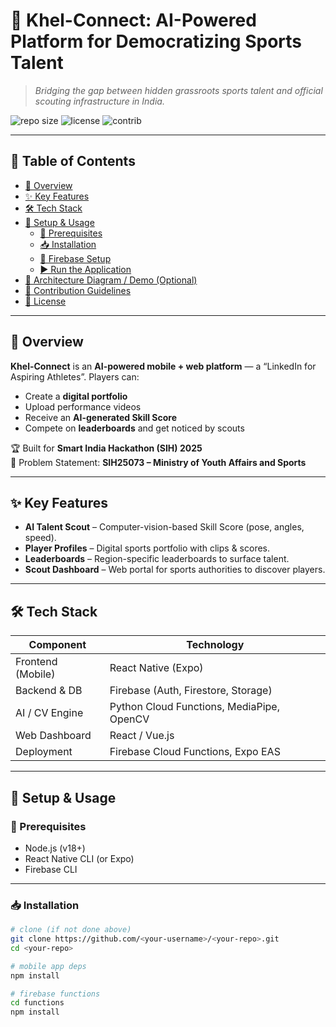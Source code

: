 # 🌟 Khel-Connect: AI-Powered Platform for Democratizing Sports Talent

> _Bridging the gap between hidden grassroots sports talent and official scouting infrastructure in India._

![repo size](https://img.shields.io/github/repo-size/SaurabhM-24/Project-Khel-Connect?color=00FF7F)
![license](https://img.shields.io/github/license/SaurabhM-24/Project-Khel-Connect?color=blue)
![contrib](https://img.shields.io/badge/Contributions-Welcome-brightgreen.svg)

---

## 📑 Table of Contents
- [📌 Overview](#-overview)
- [✨ Key Features](#-key-features)
- [🛠️ Tech Stack](#️-tech-stack)
- [🚀 Setup & Usage](#-setup--usage)
  - [🔧 Prerequisites](#-prerequisites)
  - [📥 Installation](#-installation)
  - [🔌 Firebase Setup](#-firebase-setup)
  - [▶️ Run the Application](#️-run-the-application)
- [📁 Architecture Diagram / Demo (Optional)](#-architecture-diagram--demo-optional)
- [🤝 Contribution Guidelines](#-contribution-guidelines)
- [📄 License](#-license)

---

## 📌 Overview

**Khel-Connect** is an **AI-powered mobile + web platform** — a “LinkedIn for Aspiring Athletes”. Players can:
- Create a **digital portfolio**
- Upload performance videos
- Receive an **AI-generated Skill Score**
- Compete on **leaderboards** and get noticed by scouts

🏆 Built for **Smart India Hackathon (SIH) 2025**  
📝 Problem Statement: **SIH25073 – Ministry of Youth Affairs and Sports**

---

## ✨ Key Features

- **AI Talent Scout** – Computer-vision-based Skill Score (pose, angles, speed).  
- **Player Profiles** – Digital sports portfolio with clips & scores.  
- **Leaderboards** – Region-specific leaderboards to surface talent.  
- **Scout Dashboard** – Web portal for sports authorities to discover players.

---

## 🛠️ Tech Stack

| Component             | Technology |
|-----------------------|------------|
| Frontend (Mobile)     | React Native (Expo) |
| Backend & DB          | Firebase (Auth, Firestore, Storage) |
| AI / CV Engine        | Python Cloud Functions, MediaPipe, OpenCV |
| Web Dashboard         | React / Vue.js |
| Deployment            | Firebase Cloud Functions, Expo EAS |

---

## 🚀 Setup & Usage

### 🔧 Prerequisites
- Node.js (v18+)
- React Native CLI (or Expo)
- Firebase CLI

---

### 📥 Installation

```bash
# clone (if not done above)
git clone https://github.com/<your-username>/<your-repo>.git
cd <your-repo>

# mobile app deps
npm install

# firebase functions
cd functions
npm install
